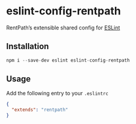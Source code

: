 # eslint-config-rentpath
RentPath’s extensible shared config for [ESLint](http://eslint.org/)

## Installation
```javascript
npm i --save-dev eslint eslint-config-rentpath
```

## Usage
Add the following entry to your `.eslintrc`
```json
{
  "extends": "rentpath"
}
```
